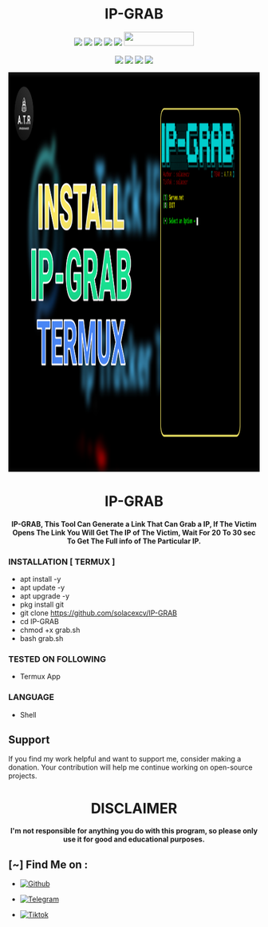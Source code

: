 <h1 align="center">IP-GRAB</h1>

<p align="center">
  <img src="https://img.shields.io/badge/Version-0.1-green?style=for-the-badge">
  <img src="https://img.shields.io/github/stars/solacexcv/IP-GRAB?style=for-the-badge&color=orange">
  <img src="https://img.shields.io/github/forks/solacexcv/IP-GRAB?color=cyan&style=for-the-badge&color=purple">
  <img src="https://img.shields.io/github/watchers/solacexcv/IP-GRAB?color=cyan&style=for-the-badge&color=purple">
  <img src="https://img.shields.io/github/issues/solacexcv/IP-GRAB?color=red&style=for-the-badge">
  <img src="https://hits.dwyl.com/solacexcv/IP-GRAB-Spam.svg" width="140" height="28">
<br>
<br>
  <img src="https://img.shields.io/badge/Author-solacexcv-purple?style=flat-square">
  <img src="https://img.shields.io/badge/Open%20Source-Yes-cyan?style=flat-square">
  <img src="https://img.shields.io/badge/Made%20in-Philippines-red?colorA=blue&colorB=red&style=flat-square">
  <img src="https://img.shields.io/badge/Written%20In-Shell-blue?style=flat-square">
</p>

<p align="center">
<img src="https://raw.githubusercontent.com/solacexcv/IP-GRAB/main/ipbanner.png?token=GHSAT0AAAAAACL6W4TZHVTUVJI422KHCBN2ZMJVA2A", width="800", height="800">
</p>
<h1 align="center"> IP-GRAB</h1>
<h4 align="center"> IP-GRAB, This Tool Can Generate a Link That Can Grab a IP, If The Victim Opens The Link You Will Get The IP of The Victim, Wait For 20 To 30 sec To Get The Full info of The Particular IP.</h4>

### INSTALLATION [ TERMUX ]
* apt install -y
* apt update -y
* apt upgrade -y
* pkg install git
* git clone https://github.com/solacexcv/IP-GRAB
* cd IP-GRAB
* chmod +x grab.sh
* bash grab.sh

### TESTED ON FOLLOWING
* Termux App

### LANGUAGE 
* Shell


## Support

If you find my work helpful and want to support me, consider making a donation. Your contribution will help me continue working on open-source projects.

<h1 align="center"> DISCLAIMER </h1>

<h4 align="center">I'm not responsible for anything you do with this program, so please only use it for good and educational purposes. </h4>

## [~] Find Me on :

- [![Github](https://img.shields.io/badge/Github-Solacexcv-purple?style=for-the-badge&logo=github)](https://github.com/solacexcv)

- [![Telegram](https://img.shields.io/badge/Telegram-PHILIPKYS-indigo?style=for-the-badge&logo=telegram)](https://t.me/Philipkys)

- [![Tiktok](https://img.shields.io/badge/Tiktok-Solacezr-orange?style=for-the-badge&logo=Tiktok)](https://www.tiktok.com/@solacezr?)

